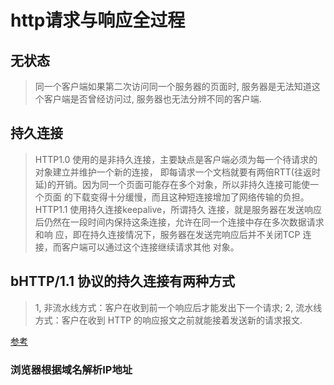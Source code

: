# http请求与响应全过程

## 无状态

> 同一个客户端如果第二次访问同一个服务器的页面时, 服务器是无法知道这个客户端是否曾经访问过, 服务器也无法分辨不同的客户端.

## 持久连接

> HTTP1.0 使用的是非持久连接，主要缺点是客户端必须为每一个待请求的对象建立并维护一个新的连接，
> 即每请求一个文档就要有两倍RTT(往返时延)的开销。因为同一个页面可能存在多个对象，所以非持久连接可能使一个页面
> 的下载变得十分缓慢，而且这种短连接增加了网络传输的负担。HTTP1.1 使用持久连接keepalive，所谓持久
> 连接，就是服务器在发送响应后仍然在一段时间内保持这条连接，允许在同一个连接中存在多次数据请求和响
> 应，即在持久连接情况下，服务器在发送完响应后并不关闭TCP 连接，而客户端可以通过这个连接继续请求其他
> 对象。

## bHTTP/1.1 协议的持久连接有两种方式

> 1, 非流水线方式：客户在收到前一个响应后才能发出下一个请求;
> 2, 流水线方式：客户在收到 HTTP 的响应报文之前就能接着发送新的请求报文.

[参考](https://blog.csdn.net/lzghxjt/article/details/51458540 "http请求和响应的过程")

### 浏览器根据域名解析IP地址
